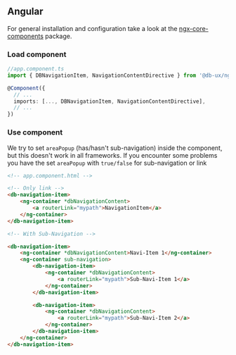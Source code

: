 ## Angular

For general installation and configuration take a look at the [ngx-core-components](https://www.npmjs.com/package/@db-ux/ngx-core-components) package.

### Load component

```ts app.component.ts
//app.component.ts
import { DBNavigationItem, NavigationContentDirective } from '@db-ux/ngx-core-components';

@Component({
  // ...
  imports: [..., DBNavigationItem, NavigationContentDirective],
  // ...
})

```

### Use component

We try to set `areaPopup` (has/hasn't sub-navigation) inside the component, but this doesn't work in all frameworks. If you encounter some problems you have the set `areaPopup` with `true/false` for sub-navigation or link

```html app.component.html
<!-- app.component.html -->

<!-- Only link -->
<db-navigation-item>
	<ng-container *dbNavigationContent>
		<a routerLink="mypath">NavigationItem</a>
	</ng-container>
</db-navigation-item>

<!-- With Sub-Navigation -->

<db-navigation-item>
	<ng-container *dbNavigationContent>Navi-Item 1</ng-container>
	<ng-container sub-navigation>
		<db-navigation-item>
			<ng-container *dbNavigationContent>
				<a routerLink="mypath">Sub-Navi-Item 1</a>
			</ng-container>
		</db-navigation-item>

		<db-navigation-item>
			<ng-container *dbNavigationContent>
				<a routerLink="mypath">Sub-Navi-Item 2</a>
			</ng-container>
		</db-navigation-item>
	</ng-container>
</db-navigation-item>
```
